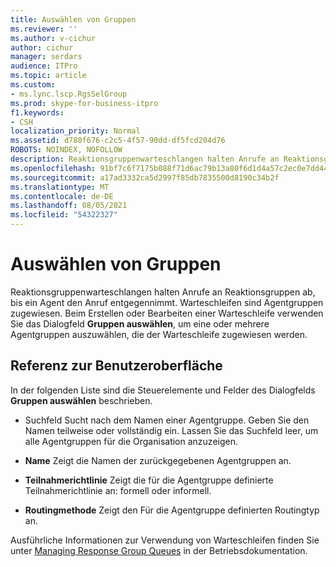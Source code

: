 ```yaml
---
title: Auswählen von Gruppen
ms.reviewer: ''
ms.author: v-cichur
author: cichur
manager: serdars
audience: ITPro
ms.topic: article
ms.custom:
- ms.lync.lscp.RgsSelGroup
ms.prod: skype-for-business-itpro
f1.keywords:
- CSH
localization_priority: Normal
ms.assetid: d780f676-c2c5-4f57-90dd-df5fcd204d76
ROBOTS: NOINDEX, NOFOLLOW
description: Reaktionsgruppenwarteschlangen halten Anrufe an Reaktionsgruppen ab, bis ein Agent den Anruf entgegennimmt. Warteschleifen sind Agentgruppen zugewiesen. Beim Erstellen oder Bearbeiten einer Warteschleife verwenden Sie das Dialogfeld Gruppen auswählen, um eine oder mehrere Agentgruppen auszuwählen, die der Warteschleife zugewiesen werden.
ms.openlocfilehash: 91bf7c6f7175b088f71d6ac79b13a80f6d1d4a57c2ec0e7dd44c798731460630
ms.sourcegitcommit: a17ad3332ca5d2997f85db7835500d8190c34b2f
ms.translationtype: MT
ms.contentlocale: de-DE
ms.lasthandoff: 08/05/2021
ms.locfileid: "54322327"
---
```

# <a name="select-groups"></a>Auswählen von Gruppen

Reaktionsgruppenwarteschlangen halten Anrufe an Reaktionsgruppen ab, bis ein Agent den Anruf entgegennimmt. Warteschleifen sind Agentgruppen zugewiesen. Beim Erstellen oder Bearbeiten einer Warteschleife verwenden Sie das Dialogfeld **Gruppen auswählen**, um eine oder mehrere Agentgruppen auszuwählen, die der Warteschleife zugewiesen werden.

## <a name="ui-reference"></a>Referenz zur Benutzeroberfläche

In der folgenden Liste sind die Steuerelemente und Felder des Dialogfelds **Gruppen auswählen** beschrieben.

- Suchfeld Sucht nach dem Namen einer Agentgruppe. Geben Sie den Namen teilweise oder vollständig ein. Lassen Sie das Suchfeld leer, um alle Agentgruppen für die Organisation anzuzeigen.

- **Name** Zeigt die Namen der zurückgegebenen Agentgruppen an.

- **Teilnahmerichtlinie** Zeigt die für die Agentgruppe definierte Teilnahmerichtlinie an: formell oder informell.

- **Routingmethode** Zeigt den Für die Agentgruppe definierten Routingtyp an.

Ausführliche Informationen zur Verwendung von Warteschleifen finden Sie unter [Managing Response Group Queues](/previous-versions/office/lync-server-2013/lync-server-2013-managing-response-group-queues) in der Betriebsdokumentation.